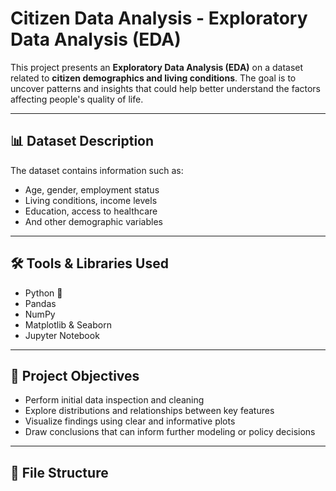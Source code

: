 # Citizen Data Analysis - Exploratory Data Analysis (EDA)

This project presents an **Exploratory Data Analysis (EDA)** on a dataset related to **citizen demographics and living conditions**. The goal is to uncover patterns and insights that could help better understand the factors affecting people's quality of life.

---

## 📊 Dataset Description

The dataset contains information such as:

- Age, gender, employment status
- Living conditions, income levels
- Education, access to healthcare
- And other demographic variables

---

## 🛠️ Tools & Libraries Used

- Python 🐍
- Pandas
- NumPy
- Matplotlib & Seaborn
- Jupyter Notebook

---

## 📌 Project Objectives

- Perform initial data inspection and cleaning
- Explore distributions and relationships between key features
- Visualize findings using clear and informative plots
- Draw conclusions that can inform further modeling or policy decisions

---

## 📁 File Structure

